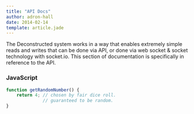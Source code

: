 ```yaml
---
title: "API Docs"
author: adron-hall
date: 2014-02-14
template: article.jade
---
```


The Deconstructed system works in a way that enables extremely simple reads and writes that can be done via API, or done via web socket & socket technology with socket.io. This section of documentation is specifically in reference to the API.

<span class="more"></span>

### JavaScript

```javascript
function getRandomNumber() {
    return 4; // chosen by fair dice roll.
              // guaranteed to be random.
}
```